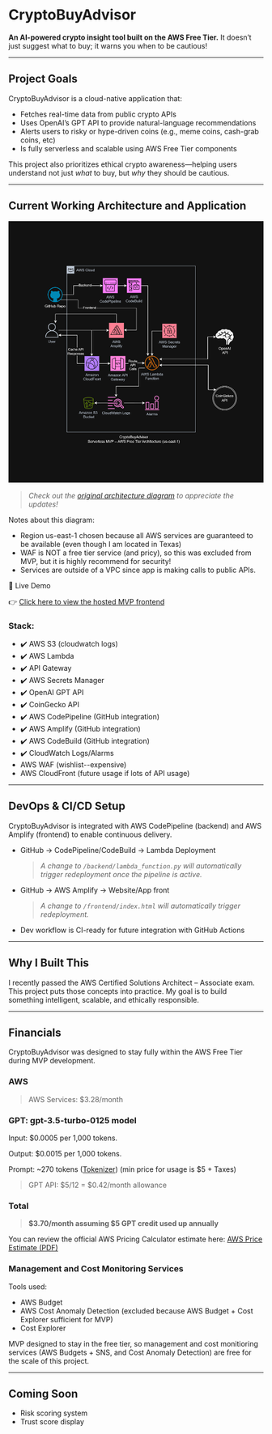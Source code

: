 
# CryptoBuyAdvisor

**An AI-powered crypto insight tool built on the AWS Free Tier.**
It doesn’t just suggest what to buy; it warns you when to be cautious!

---

## Project Goals

CryptoBuyAdvisor is a cloud-native application that:
- Fetches real-time data from public crypto APIs
- Uses OpenAI’s GPT API to provide natural-language recommendations
- Alerts users to risky or hype-driven coins (e.g., meme coins, cash-grab coins, etc)
- Is fully serverless and scalable using AWS Free Tier components

This project also prioritizes ethical crypto awareness—helping users understand not just *what* to buy, but *why* they should be cautious.

---

## Current Working Architecture and Application

![Architecture Diagram](docs/Official-MVP-AWS-Architecture-Version1.png)
> *Check out the [original architecture diagram](docs/Unofficial-AWS-Architecture.png) to appreciate the updates!*

Notes about this diagram:
- Region us-east-1 chosen because all AWS services are guaranteed to be available (even though I am located in Texas)
- WAF is NOT a free tier service (and pricy), so this was excluded from MVP, but it is highly recommend for security! 
- Services are outside of a VPC since app is making calls to public APIs.



🔗 Live Demo

👉 [Click here to view the hosted MVP frontend](https://main.d12k8nnoyk6p4v.amplifyapp.com/)




### Stack:
- ✔️ AWS S3 (cloudwatch logs)
- ✔️ AWS Lambda
- ✔️ API Gateway
- ✔️ AWS Secrets Manager
- ✔️ OpenAI GPT API
- ✔️ CoinGecko API
- ✔️ AWS CodePipeline (GitHub integration)
- ✔️ AWS Amplify (GitHub integration)
- ✔️ AWS CodeBuild (GitHub integration)
- ✔️ CloudWatch Logs/Alarms
- AWS WAF (wishlist--expensive)
- AWS CloudFront (future usage if lots of API usage)

---

## DevOps & CI/CD Setup

CryptoBuyAdvisor is integrated with AWS CodePipeline (backend) and AWS Amplify (frontend) to enable continuous delivery.
- GitHub → CodePipeline/CodeBuild → Lambda Deployment
  > *A change to `/backend/lambda_function.py` will automatically trigger redeployment once the pipeline is active.*
  
- GitHub → AWS Amplify → Website/App front
  > *A change to `/frontend/index.html` will automatically trigger redeployment.*
  
- Dev workflow is CI-ready for future integration with GitHub Actions


---

## Why I Built This

I recently passed the AWS Certified Solutions Architect – Associate exam. This project puts those concepts into practice. My goal is to build something intelligent, scalable, and ethically responsible.


---


## Financials

CryptoBuyAdvisor was designed to stay fully within the AWS Free Tier during MVP development.

### AWS
> AWS Services: $3.28/month

### GPT: gpt-3.5-turbo-0125 model
Input: $0.0005 per 1,000 tokens.

Output: $0.0015 per 1,000 tokens.

Prompt: ~270 tokens ([Tokenizer](docs/Tokenizer-OpenAI-API-estimate.pdf))
(min price for usage is $5 + Taxes)
> GPT API: $5/12 = $0.42/month allowance

### Total
> **$3.70/month assuming $5 GPT credit used up annually**

You can review the official AWS Pricing Calculator estimate here: [AWS Price Estimate (PDF)](./docs/AWS-Pricing-Estimate-05272025.pdf)

### Management and Cost Monitoring Services
Tools used:
- AWS Budget
- AWS Cost Anomaly Detection (excluded because AWS Budget + Cost Explorer sufficient for MVP)
- Cost Explorer

MVP designed to stay in the free tier, so management and cost monitioring services (AWS Budgets + SNS, and Cost Anomaly Detection) are free for the scale of this project.

---

## Coming Soon

- Risk scoring system
- Trust score display
